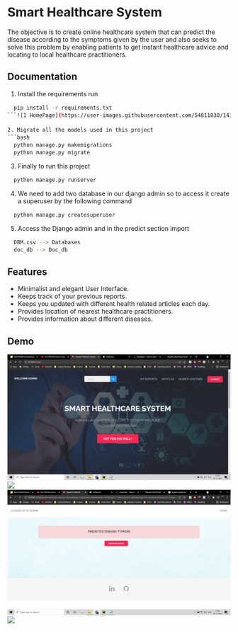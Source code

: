 
# Smart Healthcare System

The objective is to create online healthcare system that can predict the disease according to the symptoms given by the user and also seeks to solve this problem by enabling patients to get instant healthcare advice and locating to local healthcare practitioners.

## Documentation

1. Install the requirements run
```bash
  pip install -r requirements.txt
```![1 HomePage](https://user-images.githubusercontent.com/54811830/143238836-8ea433c4-3349-4a80-9bab-2af5624338fb.png)

2. Migrate all the models used in this project
```bash
  python manage.py makemigrations
  python manage.py migrate
```
3. Finally to run this project
```bash
  python manage.py runserver
```
4. We need to add two database in our django admin so to access it create a superuser by the following command
```bash
  python manage.py createsuperuser
```
5. Access the Django admin and in the predict section import 
```bash
  DBM.csv --> Databases
  doc_db --> Doc_db
```

## Features

- Minimalist and elegant User Interface.
- Keeps track of your previous reports.
- Keeps you updated with different health related articles each day.
- Provides location of nearest healthcare practitioners.
- Provides information about different diseases.

## Demo
![](images/1.HomePage.png)
![](images/images/2.Checkup_details.png)
![](images/3.DiseasePredicted.png)
![](images/images/4.ReportGenerated.png)

